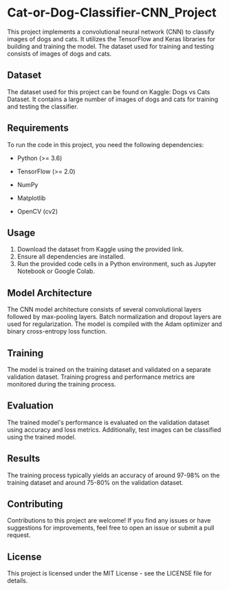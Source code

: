 # Cat-or-Dog-Classifier-CNN_Project

This project implements a convolutional neural network (CNN) to classify images of dogs and cats. It utilizes the TensorFlow and Keras libraries for building and training the model. The dataset used for training and testing consists of images of dogs and cats.

## Dataset
The dataset used for this project can be found on Kaggle: Dogs vs Cats Dataset. It contains a large number of images of dogs and cats for training and testing the classifier.

## Requirements
To run the code in this project, you need the following dependencies:

* Python (>= 3.6)

* TensorFlow (>= 2.0)

* NumPy

* Matplotlib

* OpenCV (cv2)


## Usage
1. Download the dataset from Kaggle using the provided link.
2. Ensure all dependencies are installed.
3. Run the provided code cells in a Python environment, such as Jupyter Notebook or Google Colab.

## Model Architecture
The CNN model architecture consists of several convolutional layers followed by max-pooling layers. Batch normalization and dropout layers are used for regularization. The model is compiled with the Adam optimizer and binary cross-entropy loss function.

## Training
The model is trained on the training dataset and validated on a separate validation dataset. Training progress and performance metrics are monitored during the training process.

## Evaluation
The trained model's performance is evaluated on the validation dataset using accuracy and loss metrics. Additionally, test images can be classified using the trained model.

## Results
The training process typically yields an accuracy of around 97-98% on the training dataset and around 75-80% on the validation dataset.

## Contributing
Contributions to this project are welcome! If you find any issues or have suggestions for improvements, feel free to open an issue or submit a pull request.

## License
This project is licensed under the MIT License - see the LICENSE file for details.
